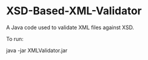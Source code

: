 # XSD-Based-XML-Validator
A Java code used to validate XML files against XSD.

To run:

java -jar XMLValidator.jar <xml filename> <xsd filename>
